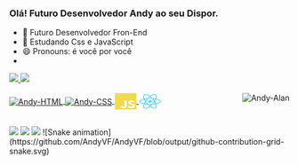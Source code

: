 ### Olá! Futuro Desenvolvedor Andy ao seu Dispor. 

- 🔭 Futuro Desenvolvedor Fron-End
- 🌱 Estudando Css e JavaScript
- 😄 Pronouns: é você por você
-
 <a href="https://github.com/AndyVF">
  <img height="180em" src="https://github-readme-stats.vercel.app/api?username=AndyVF&show_icons=true&theme=tokyonight&include_all_commits=true&count_private=true"/>
  <img height="180em" src="https://github-readme-stats.vercel.app/api/top-langs/?username=AndyVF&layout=compact&langs_count=7&theme=tokyonight"/>
</div>

<div style="display: inline_block"><br>
  <img align="center" alt="Andy-HTML" height="30" width="40" src="https://cdn.jsdelivr.net/gh/devicons/devicon/icons/html5/html5-original.svg">
  <img align="center" alt="Andy-CSS" height="30" width="40" src="https://cdn.jsdelivr.net/gh/devicons/devicon/icons/css3/css3-original.svg">
  <img align="center" alt="Andy-Js" height="30" width="40" src="https://raw.githubusercontent.com/devicons/devicon/master/icons/javascript/javascript-plain.svg">
  <img align="center" alt="Andy-React" height="30" width="40" src="https://raw.githubusercontent.com/devicons/devicon/master/icons/react/react-original.svg">
  <img align="right" alt="Andy-Alan" src="https://i.picasion.com/pic91/5ea256dbcc879c8996f392bbec9492c2.gif">
 
</div>

##

<div>
  <a href="https://www.instagram.com/7an_dy7/" target="_blank"><img src="https://img.shields.io/badge/-Instagram-%23E4405F?style=for-the-badge&logo=instagram&logoColor=white" target="_blank"></a>
  <a href="https://discord.com/channels/@me" target="_blank"><img src="https://img.shields.io/badge/Discord-7289DA?style=for-the-badge&logo=discord&logoColor=white" target="_blank"></a> 
   <a href="https://www.linkedin.com/in/anderson-figueiredo-8bb034218/" target="_blank"><img src="https://img.shields.io/badge/-LinkedIn-%230077B5?style=for-the-badge&logo=linkedin&logoColor=white" target="_blank"></a> 
  ![Snake animation](https://github.com/AndyVF/AndyVF/blob/output/github-contribution-grid-snake.svg)
  
  </div>


